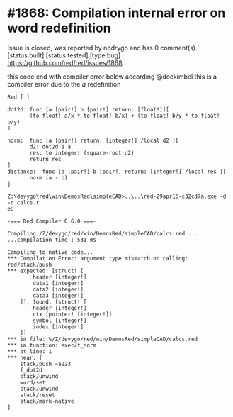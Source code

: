 
#1868: Compilation internal error on word redefinition
================================================================================
Issue is closed, was reported by nodrygo and has 0 comment(s).
[status.built] [status.tested] [type.bug]
<https://github.com/red/red/issues/1868>

this code end with compiler error below 
according @dockimbel this is a compiler error due to the  _a_  redefinition 

```
Red [ ]

dot2d: func [a [pair!] b [pair!] return: [float!]][
       (to float! a/x * to float! b/x) + (to float! b/y * to float! b/y)
]

norm:  func [a [pair!] return: [integer!] /local d2 ][
       d2: dot2d a a 
       res: to integer! (square-root d2) 
       return res 
]
distance:  func [a [pair!] b [pair!] return: [integer!] /local res ][
       norm (a - b)
]
```

```
Z:\devygo\red\win\DemosRed\simpleCAD>..\..\red-29apr16-c32cd7a.exe -d -c calcs.r
ed

-=== Red Compiler 0.6.0 ===-

Compiling /Z/devygo/red/win/DemosRed/simpleCAD/calcs.red ...
...compilation time : 531 ms

Compiling to native code...
*** Compilation Error: argument type mismatch on calling: red/stack/push
*** expected: [struct! [
        header [integer!]
        data1 [integer!]
        data2 [integer!]
        data3 [integer!]
    ]], found: [struct! [
        header [integer!]
        ctx [pointer! [integer!]]
        symbol [integer!]
        index [integer!]
    ]]
*** in file: %/Z/devygo/red/win/DemosRed/simpleCAD/calcs.red
*** in function: exec/f_norm
*** at line: 1
*** near: [
    stack/push ~a223
    f_dot2d
    stack/unwind
    word/set
    stack/unwind
    stack/reset
    stack/mark-native
]
```



